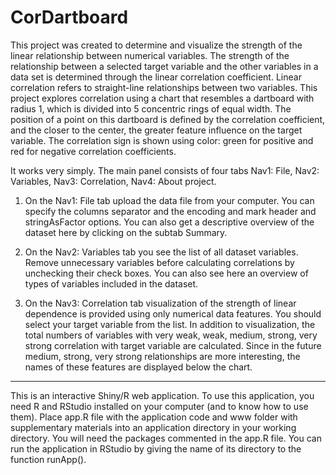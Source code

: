 # CorDartboard
This project was created to determine and visualize the strength of the linear relationship between numerical variables. The strength of the relationship between a selected target variable and the other variables in a data set is determined through the linear correlation coefficient. 
Linear correlation refers to straight-line relationships between two variables.
This project explores correlation using a chart that resembles a dartboard with radius 1, which is divided into 5 concentric rings of equal width. The position of a point on this dartboard is defined by the correlation coefficient, and the closer to the center, the greater feature influence on the target variable. The correlation sign is shown using color: green for positive and red for negative correlation coefficients.

It works very simply. The main panel consists of four tabs Nav1: File, Nav2: Variables, Nav3: Correlation, Nav4: About project.

1. On the Nav1: File tab upload the data file from your computer. You can specify the columns separator and the encoding and mark header and stringAsFactor options. You can also get a descriptive overview of the dataset here by clicking on the subtab Summary.

2. On the Nav2: Variables tab you see the list of all dataset variables. Remove unnecessary variables before calculating correlations by unchecking their check boxes. You can also see here an overview of types of variables included in the dataset.

3. On the Nav3: Correlation tab visualization of the strength of linear dependence is provided using only numerical data features. You should select your target variable from the list. In addition to visualization, the total numbers of variables with very weak, weak, medium, strong, very strong correlation with target variable are calculated.
Since in the future medium, strong, very strong relationships are more interesting, the names of these features are displayed below the chart.

----------------------------------------------------
This is an interactive Shiny/R web application. To use this application, you need R and RStudio installed on your computer (and to know how to use them). Place app.R file with the application code and www folder with supplementary materials into an application directory in your working directory. You will need the packages commented in the app.R file. You can run the application in RStudio by giving the name of its directory to the function runApp().

